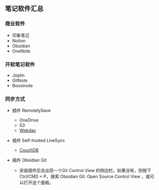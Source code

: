## 笔记软件汇总

### 商业软件
* 印象笔记
* Notion
* Obsidian
* OneNote

### 开软笔记软件
* Joplin
* GitNote
* Boostnote

### 同步方式
* 插件 RemotelySave
   - OneDrive
   - S3
   - [Webdav](https://erikluo.github.io/#/_posts/webdav)

* 插件 Self-hosted LiveSync
   - [CouchDB](https://erikluo.github.io/#/_posts/CouchDB)
 
* 插件 Obsidian Git
   - 安装插件后会出现一个Git Control View 的侧边栏。如果没有，则按下 Ctrl/CMD + P，搜索 Obsidian Git: Open Source Control View ，就可以打开这个面板。
